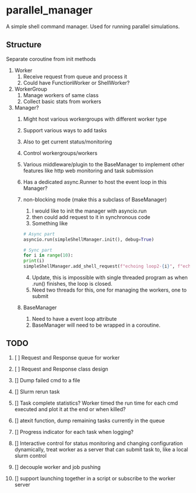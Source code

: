 # parallel_manager

A simple shell command manager. Used for running parallel simulations.

## Structure

Separate coroutine from init methods

1. Worker
   1. Receive request from queue and process it
   2. Could have FunctionWorker or ShellWorker?
2. WorkerGroup
   1. Manage workers of same class
   2. Collect basic stats from workers
3. Manager?
   1. Might host various workergroups with different worker type
   2. Support various ways to add tasks
   3. Also to get current status/monitoring
   4. Control workergroups/workers
   5. Various middleware/plugin to the BaseManager to implement other features like http web monitoring and task submission
   6. Has a dedicated async.Runner to host the event loop in this Manager?
   7. non-blocking mode (make this a subclass of BaseManager)
      1. I would like to init the manager with asyncio.run
      2. then could add request to it in synchronous code
      3. Something like

        ```python
        # Async part
        asyncio.run(simpleShellManager.init(), debug=True)

        # Sync part
        for i in range(10):
        print(i)
        simpleShellManager.add_shell_request(f"echoing loop2-{i}", f"echo {i}")
        ```
      4. Update, this is impossible with single threaded program as when .run() finishes, the loop is closed.
      5. Need two threads for this, one for managing the workers, one to submit
   8. BaseManager
      1. Need to have a event loop attribute
      2. BaseManager will need to be wrapped in a coroutine.

## TODO

1. [ ] Request and Response queue for worker
2. [ ] Request and Response class design

3. [] Dump failed cmd to a file
4. [] Slurm rerun task
5. [] Task complete statistics? Worker timed the run time for each cmd executed and plot it at the end or when killed?
6. [] atexit function, dump remaining tasks currently in the queue
7. [] Progress indicator for each task when logging?
8. [] Interactive control for status monitoring and changing configuration dynamically, treat worker as a server that can submit task to, like a local slurm control
9. [] decouple worker and job pushing
10. [] support launching together in a script or subscribe to the worker server
